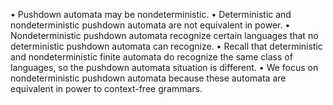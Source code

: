 • Pushdown automata may be nondeterministic. 
• Deterministic and nondeterministic pushdown automata are not equivalent in power. 
• Nondeterministic pushdown automata recognize certain languages that no deterministic pushdown automata can recognize. 
• Recall that deterministic and nondeterministic finite automata do recognize the same class of languages, so the pushdown automata situation is different. 
• We focus on nondeterministic pushdown automata because these automata are equivalent in power to context-free grammars.

